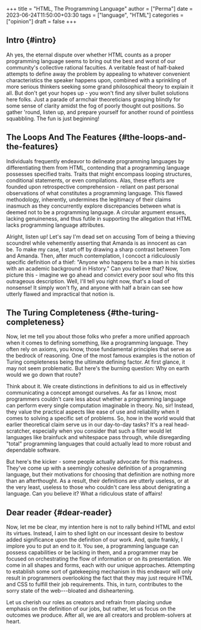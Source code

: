 +++
title = "HTML, The Programming Language"
author = ["Perma"]
date = 2023-06-24T11:50:00+03:30
tags = ["language", "HTML"]
categories = ["opinion"]
draft = false
+++

## Intro {#intro}

Ah yes, the eternal dispute over whether HTML counts as a proper programming language seems to bring out the best and worst of our community's collective rational faculties. A veritable feast of half-baked attempts to define away the problem by appealing to whatever convenient characteristics the speaker happens upon, combined with a sprinkling of more serious thinkers seeking some grand philosophical theory to explain it all. But don't get your hopes up - you won't find any silver bullet solutions here folks. Just a parade of armchair theoreticians grasping blindly for some sense of clarity amidst the fog of poorly thought out positions. So gather 'round, listen up, and prepare yourself for another round of pointless squabbling. The fun is just beginning!


## The Loops And The Features {#the-loops-and-the-features}

Individuals frequently endeavor to delineate programming languages by differentiating them from HTML, contending that a programming language possesses specified traits. Traits that might encompass looping structures, conditional statements, or even compilations. Alas, these efforts are founded upon retrospective comprehension - reliant on past personal observations of what constitutes a programming language. This flawed methodology, inherently, undermines the legitimacy of their claims inasmuch as they concurrently explore discrepancies between what is deemed not to be a programming language. A circular argument ensues, lacking genuineness, and thus futile in supporting the allegation that HTML lacks programming language attributes.

Alright, listen up! Let's say I'm dead set on accusing Tom of being a thieving scoundrel while vehemently asserting that Amanda is as innocent as can be. To make my case, I start off by drawing a sharp contrast between Tom and Amanda. Then, after much contemplation, I concoct a ridiculously specific definition of a thief: "Anyone who happens to be a man in his sixties with an academic background in History." Can you believe that? Now, picture this - imagine we go ahead and convict every poor soul who fits this outrageous description. Well, I'll tell you right now, that's a load of nonsense! It simply won't fly, and anyone with half a brain can see how utterly flawed and impractical that notion is.


## The Turing Completeness {#the-turing-completeness}

Now, let me tell you about those folks who prefer a more unified approach when it comes to defining something, like a programming language. They often rely on axioms, you know, those fundamental principles that serve as the bedrock of reasoning. One of the most famous examples is the notion of Turing completeness being the ultimate defining factor. At first glance, it may not seem problematic. But here's the burning question: Why on earth would we go down that route?

Think about it. We create distinctions in definitions to aid us in effectively communicating a concept amongst ourselves. As far as I know, most programmers couldn't care less about whether a programming language can perform every single computation imaginable in theory. No, sir! Instead, they value the practical aspects like ease of use and reliability when it comes to solving a specific set of problems. So, how in the world would that earlier theoretical claim serve us in our day-to-day tasks? It's a real head-scratcher, especially when you consider that such a filter would let languages like brainfuck and whitespace pass through, while disregarding "total" programming languages that could actually lead to more robust and dependable software.

But here's the kicker - some people actually advocate for this madness. They've come up with a seemingly cohesive definition of a programming language, but their motivations for choosing that definition are nothing more than an afterthought. As a result, their definitions are utterly useless, or at the very least, useless to those who couldn't care less about denigrating a language. Can you believe it? What a ridiculous state of affairs!


## Dear reader {#dear-reader}

Now, let me be clear, my intention here is not to rally behind HTML and extol its virtues. Instead, I aim to shed light on our incessant desire to bestow added significance upon the definition of our work. And, quite frankly, I implore you to put an end to it. You see, a programming language can possess capabilities or be lacking in them, and a programmer may be focused on orchestrating the flow of information or on its presentation. We come in all shapes and forms, each with our unique approaches. Attempting to establish some sort of gatekeeping mechanism in this endeavor will only result in programmers overlooking the fact that they may just require HTML and CSS to fulfill their job requirements. This, in turn, contributes to the sorry state of the web---bloated and disheartening.

Let us cherish our roles as creators and refrain from placing undue emphasis on the definition of our jobs, but rather, let us focus on the outcomes we produce. After all, we are all creators and problem-solvers at heart.
